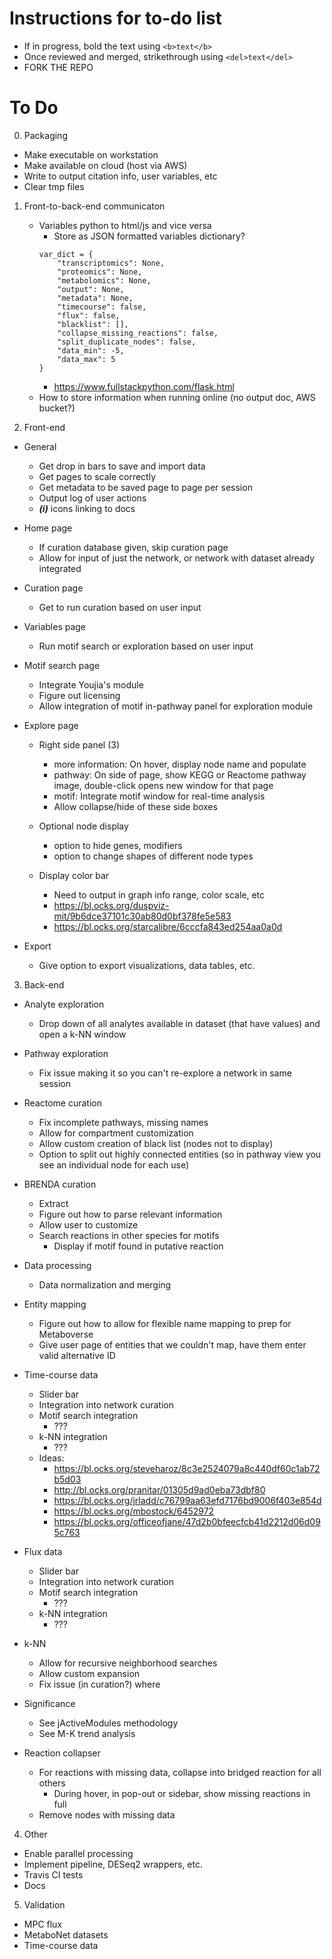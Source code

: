 # Instructions for to-do list
- If in progress, bold the text using `<b>text</b>`
- Once reviewed and merged, strikethrough using `<del>text</del>`
- FORK THE REPO

# To Do
0. Packaging
- Make executable on workstation
- Make available on cloud (host via AWS)
- Write to output citation info, user variables, etc
- Clear tmp files

1. Front-to-back-end communicaton
	- Variables python to html/js and vice versa
		- Store as JSON formatted variables dictionary?
		```
		var_dict = {
			"transcriptomics": None,
			"proteomics": None,
			"metabolomics": None,
			"output": None,
			"metadata": None,
			"timecourse": false,
			"flux": false,
			"blacklist": [],
			"collapse_missing_reactions": false,
			"split_duplicate_nodes": false,
			"data_min": -5,
			"data_max": 5
		}		
		```
		- https://www.fullstackpython.com/flask.html
	- How to store information when running online (no output doc, AWS bucket?)

2. Front-end
- General
	- Get drop in bars to save and import data
	- Get pages to scale correctly
	- Get metadata to be saved page to page per session
	- Output log of user actions
	- <i><b>(i)</b></i> icons linking to docs

- Home page
	- If curation database given, skip curation page
	- Allow for input of just the network, or network with dataset already integrated

- Curation page
	- Get to run curation based on user input

- Variables page
	- Run motif search or exploration based on user input

- Motif search page
	- Integrate Youjia's module
	- Figure out licensing
	- Allow integration of motif in-pathway panel for exploration module

- Explore page
	- Right side panel (3)
		- more information: On hover, display node name and populate
		- pathway: On side of page, show KEGG or Reactome pathway image, double-click opens new window for that page
		- motif: Integrate motif window for real-time analysis
		- Allow collapse/hide of these side boxes

	- Optional node display
		- option to hide genes, modifiers
		- option to change shapes of different node types

	- Display color bar
		- Need to output in graph info range, color scale, etc
		- https://bl.ocks.org/duspviz-mit/9b6dce37101c30ab80d0bf378fe5e583
		- https://bl.ocks.org/starcalibre/6cccfa843ed254aa0a0d

- Export
	- Give option to export visualizations, data tables, etc.

3. Back-end
- Analyte exploration
	- Drop down of all analytes available in dataset (that have values) and open a k-NN window

- Pathway exploration
	- Fix issue making it so you can't re-explore a network in same session  

- Reactome curation
	- Fix incomplete pathways, missing names
	- Allow for compartment customization
	- Allow custom creation of black list (nodes not to display)
	- Option to split out highly connected entities (so in pathway view you see an individual node for each use)

- BRENDA curation
	- Extract
	- Figure out how to parse relevant information
	- Allow user to customize
	- Search reactions in other species for motifs
		- Display if motif found in putative reaction  

- Data processing
	- Data normalization and merging

- Entity mapping
	- Figure out how to allow for flexible name mapping to prep for Metaboverse
	- Give user page of entities that we couldn't map, have them enter valid alternative ID

- Time-course data
	- Slider bar
	- Integration into network curation
	- Motif search integration
		- ???
	- k-NN integration
		- ???
	- Ideas:
		- https://bl.ocks.org/steveharoz/8c3e2524079a8c440df60c1ab72b5d03
		- http://bl.ocks.org/pranitar/01305d9ad0eba73dbf80
		- https://bl.ocks.org/jrladd/c76799aa63efd7176bd9006f403e854d
		- https://bl.ocks.org/mbostock/6452972
		- https://bl.ocks.org/officeofjane/47d2b0bfeecfcb41d2212d06d095c763

- Flux data
	- Slider bar
	- Integration into network curation
	- Motif search integration
		- ???
	- k-NN integration
		- ???

- k-NN
	- Allow for recursive neighborhood searches
	- Allow custom expansion
	- Fix issue (in curation?) where

- Significance
	- See jActiveModules methodology
	- See M-K trend analysis

- Reaction collapser
	- For reactions with missing data, collapse into bridged reaction for all others
		- During hover, in pop-out or sidebar, show missing reactions in full
	- Remove nodes with missing data

4. Other
- Enable parallel processing
- Implement pipeline, DESeq2 wrappers, etc.
- Travis CI tests
- Docs

5. Validation
- MPC flux
- MetaboNet datasets
- Time-course data 
